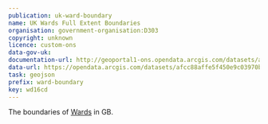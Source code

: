 ```yaml
---
publication: uk-ward-boundary
name: UK Wards Full Extent Boundaries
organisation: government-organisation:D303
copyright: unknown
licence: custom-ons
data-gov-uk: 
documentation-url: http://geoportal1-ons.opendata.arcgis.com/datasets/afcc88affe5f450e9c03970b237a7999_1
data-url: https://opendata.arcgis.com/datasets/afcc88affe5f450e9c03970b237a7999_1.geojson
task: geojson
prefix: ward-boundary
key: wd16cd
---
```


The boundaries of [Wards](term/ward) in GB.

